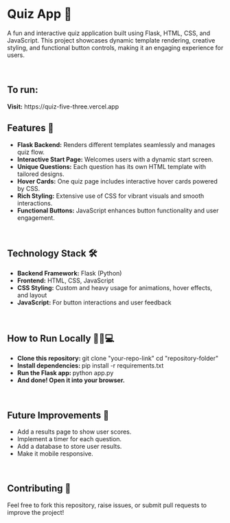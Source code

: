 # Quiz App 🎉
A fun and interactive quiz application built using Flask, HTML, CSS, and JavaScript. This project showcases dynamic template rendering, creative styling, and functional button controls, making it an engaging experience for users.

<br>

<h2> To run: </h2>
<b>Visit:</b> https://quiz-five-three.vercel.app

<br>

<h2> Features 🌟</h2>

<ul>
<li><b>Flask Backend:</b>
  Renders different templates seamlessly and manages quiz flow. </li>
<li><b>Interactive Start Page:</b>
  Welcomes users with a dynamic start screen. </li>
<li><b>Unique Questions:</b>
  Each question has its own HTML template with tailored designs. </li>
<li><b>Hover Cards:</b>
  One quiz page includes interactive hover cards powered by CSS. </li>
<li><b>Rich Styling:</b>
  Extensive use of CSS for vibrant visuals and smooth interactions. </li>
<li><b>Functional Buttons:</b>
  JavaScript enhances button functionality and user engagement.</li>
</ul>

<br>

<h2> Technology Stack 🛠️</h2>
<ul>
<li><b>Backend Framework:</b> Flask (Python) </li>
<li><b>Frontend:</b> HTML, CSS, JavaScript </li>
<li><b>CSS Styling:</b> Custom and heavy usage for animations, hover effects, and layout </li>
<li><b>JavaScript:</b> For button interactions and user feedback </li>
</ul>

<br>

<h2> How to Run Locally 🏃‍♂️💻</h2>
<ul>
<li><b> Clone this repository: </b>
git clone "your-repo-link"
cd "repository-folder" </li>

<li><b> Install dependencies: </b>
pip install -r requirements.txt </li>

<li><b> Run the Flask app: </b>
python app.py </li>

<li><b> And done! Open it into your browser. </b></li>
</ul>

<br>

<h2> Future Improvements 🚀</h2>
<ul>
<li>Add a results page to show user scores. </li>
<li>Implement a timer for each question.</li>
<li>Add a database to store user results. </li>
<li>Make it mobile responsive. </li>
</ul>

<br>

<h2> Contributing 🤝</h2>
Feel free to fork this repository, raise issues, or submit pull requests to improve the project!
<br>

